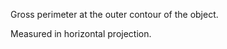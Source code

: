 Gross perimeter at the outer contour of the object.


<!-- comment -->


Measured in horizontal projection.

